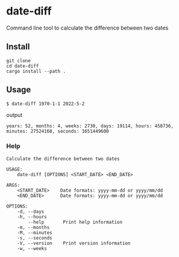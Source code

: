 # date-diff

Command line tool to calculate the difference between two dates

## Install

```
git clone
cd date-diff
cargo install --path .
```

## Usage

```
$ date-diff 1970-1-1 2022-5-2
```

output

```
years: 52, months: 4, weeks: 2730, days: 19114, hours: 458736, minutes: 27524160, seconds: 1651449600
```

### Help

```
Calculate the difference between two dates

USAGE:
    date-diff [OPTIONS] <START_DATE> <END_DATE>

ARGS:
    <START_DATE>    Date formats: yyyy-mm-dd or yyyy/mm/dd
    <END_DATE>      Date formats: yyyy-mm-dd or yyyy/mm/dd

OPTIONS:
    -d, --days
    -h, --hours
        --help       Print help information
    -m, --months
    -M, --minutes
    -s, --seconds
    -V, --version    Print version information
    -w, --weeks

```
